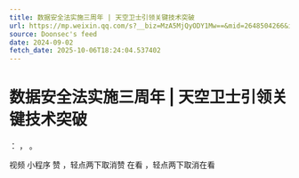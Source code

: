 ```yaml
---
title: 数据安全法实施三周年 | 天空卫士引领关键技术突破
url: https://mp.weixin.qq.com/s?__biz=MzA5MjQyODY1Mw==&mid=2648504266&idx=1&sn=e7bdd65d0f78e6bc15c27f478bad55f4
source: Doonsec's feed
date: 2024-09-02
fetch_date: 2025-10-06T18:24:04.537402
---
```


# 数据安全法实施三周年 | 天空卫士引领关键技术突破

：
，
。

视频
小程序
赞
，轻点两下取消赞
在看
，轻点两下取消在看
